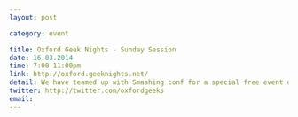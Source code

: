 ```yaml
---
layout: post

category: event

title: Oxford Geek Nights - Sunday Session
date: 16.03.2014
time: 7:00-11:00pm
link: http://oxford.geeknights.net/
detail: We have teamed up with Smashing conf for a special free event on Sunday 16th, at the Jericho Tavern. Talks by Vitaly Friedman, Olly Willans & Tom Dyson, Paul Boag & Anna Powell-Smith. Free drinks & new web friends! This Sunday special is a smaller capacity, tickets are limited providing a chance to socialise.
twitter: http://twitter.com/oxfordgeeks
email: 
---
```

